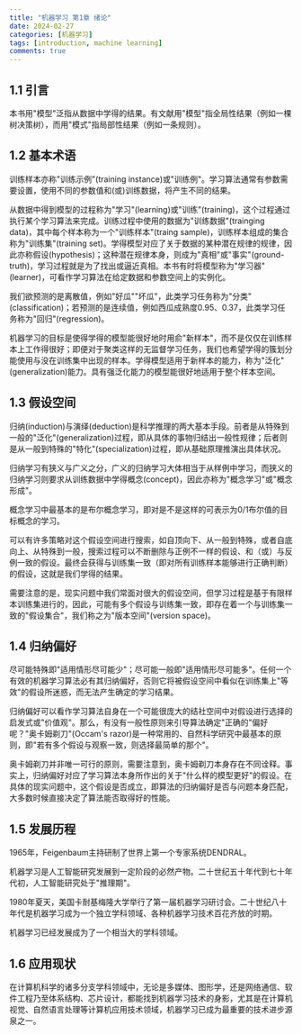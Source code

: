 ```yaml
---
title: "机器学习 第1章 绪论"
date: 2024-02-27
categories: [机器学习]
tags: [introduction, machine learning]
comments: true
---
```


## 1.1 引言

本书用"模型"泛指从数据中学得的结果。有文献用"模型"指全局性结果（例如一棵树决策树），而用"模式"指局部性结果（例如一条规则）。

## 1.2 基本术语

训练样本亦称"训练示例"(training instance)或"训练例"。学习算法通常有参数需要设置，使用不同的参数值和(或)训练数据，将产生不同的结果。

从数据中得到模型的过程称为"学习"(learning)或"训练"(training)，这个过程通过执行某个学习算法来完成。训练过程中使用的数据为"训练数据"(trainging data)，其中每个样本称为一个"训练样本"(traing sample)，训练样本组成的集合称为"训练集"(training set)。学得模型对应了关于数据的某种潜在规律的规律，因此亦称假设(hypothesis)；这种潜在规律本身，则成为"真相"或"事实"(ground-truth)，学习过程就是为了找出或逼近真相。本书有时将模型称为"学习器"(learner)，可看作学习算法在给定数据和参数空间上的实例化。

我们欲预测的是离散值，例如"好瓜""坏瓜"，此类学习任务称为"分类"(classification)；若预测的是连续值，例如西瓜成熟度0.95、0.37，此类学习任务称为"回归"(regression)。

机器学习的目标是使得学得的模型能很好地时用俞"新样本"，而不是仅仅在训练样本上工作得很好；即便对于聚类这样的无监督学习任务，我们也希望学得的簇划分能使用与没在训练集中出现的样本。学得模型适用于新样本的能力，称为"泛化"(generalization)能力。具有强泛化能力的模型能很好地适用于整个样本空间。

## 1.3 假设空间

归纳(induction)与演绎(deduction)是科学推理的两大基本手段。前者是从特殊到一般的"泛化"(generalization)过程，即从具体的事物归结出一般性规律；后者则是从一般到特殊的"特化"(specialization)过程，即从基础原理推演出具体状况。

归纳学习有狭义与广义之分，广义的归纳学习大体相当于从样例中学习，而狭义的归纳学习则要求从训练数据中学得概念(concept)，因此亦称为"概念学习"或"概念形成"。

概念学习中最基本的是布尔概念学习，即对是不是这样的可表示为0/1布尔值的目标概念的学习。

可以有许多策略对这个假设空间进行搜索，如自顶向下、从一般到特殊，或者自底向上、从特殊到一般，搜索过程可以不断删除与正例不一样的假设、和（或）与反例一致的假设。最终会获得与训练集一致（即对所有训练样本能够进行正确判断）的假设，这就是我们学得的结果。

需要注意的是，现实问题中我们常面对很大的假设空间，但学习过程是基于有限样本训练集进行的，因此，可能有多个假设与训练集一致，即存在着一个与训练集一致的"假设集合"，我们称之为"版本空间"(version space)。

## 1.4 归纳偏好

尽可能特殊即"适用情形尽可能少"；尽可能一般即"适用情形尽可能多"。任何一个有效的机器学习算法必有其归纳偏好，否则它将被假设空间中看似在训练集上"等效"的假设所迷惑，而无法产生确定的学习结果。

归纳偏好可以看作学习算法自身在一个可能很庞大的结社空间中对假设进行选择的启发式或"价值观"。那么，有没有一般性原则来引导算法确定"正确的"偏好呢？"奥卡姆剃刀"(Occam's razor)是一种常用的、自然科学研究中最基本的原则，即"若有多个假设与观察一致，则选择最简单的那个"。

奥卡姆剃刀并非唯一可行的原则，需要注意到，奥卡姆剃刀本身存在不同诠释。事实上，归纳偏好对应了学习算法本身所作出的关于"什么样的模型更好"的假设。在具体的现实问题中，这个假设是否成立，即算法的归纳偏好是否与问题本身匹配，大多数时候直接决定了算法能否取得好的性能。

## 1.5 发展历程

1965年，Feigenbaum主持研制了世界上第一个专家系统DENDRAL。

机器学习是人工智能研究发展到一定阶段的必然产物。二十世纪五十年代到七十年代初，人工智能研究处于"推理期"。

1980年夏天，美国卡耐基梅隆大学举行了第一届机器学习研讨会。二十世纪八十年代是机器学习成为一个独立学科领域、各种机器学习技术百花齐放的时期。

机器学习已经发展成为了一个相当大的学科领域。

## 1.6 应用现状

在计算机科学的诸多分支学科领域中，无论是多媒体、图形学，还是网络通信、软件工程乃至体系结构、芯片设计，都能找到机器学习技术的身影，尤其是在计算机视觉、自然语言处理等计算机应用技术领域，机器学习已成为最重要的技术进步源泉之一。
